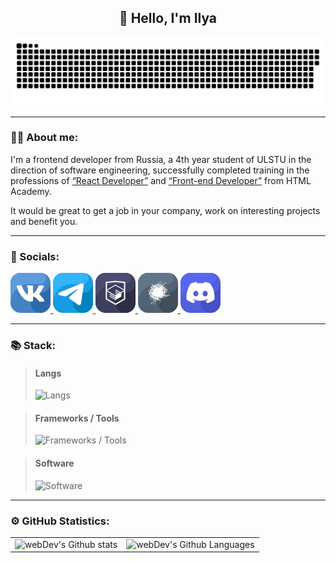 <h2 align="center">👋 Hello, I'm Ilya</h2>

<p align="center">
 <img width="600" src="assets/github-snake.svg" alt="snake"/>
</p>

---

### 👨‍💻 About me:

<p>I'm a frontend developer from Russia, a 4th year student of ULSTU in the direction of software engineering, successfully completed training in the professions of <a href="https://assets.htmlacademy.ru/certificates/profession/47/1564353.pdf" target="_blank">“React Developer”</a> and <a href="https://assets.htmlacademy.ru/certificates/profession/39/1564353.pdf" target="_blank">“Front-end Developer”</a> from HTML Academy.</p>

<p>It would be great to get a job in your company, work on interesting projects and benefit you.</p>

---

### 🤝 Socials:

<div>
    <a href="https://vk.com/id163536784" target="_blank">
        <img src="assets/icons/vk.svg" alt="vk">
    </a>
    <a href="https://t.me/Lipatov1" target="_blank">
        <img src="assets/icons/tg.svg" alt="tg">
    </a>
    <a href="https://htmlacademy.ru/profile/lipatov" target="_blank">
        <img src="assets/icons/htmlacademy.svg" alt="htmlacademy">
    </a>
    <a href="https://career.habr.com/ilya73" target="_blank">
        <img src="assets/icons/habr.svg" alt="habr">
    </a>
    <a href="https://discordapp.com/users/344921578938695681" target="_blank">
        <img src="assets/icons/discord.svg" alt="discord">
    </a>
</div>

---

### 📚 Stack:
> <h4>Langs</h4>
> <img height="32" alt="Langs" src="https://skillicons.dev/icons?i=ts,js,html,css,cs,cpp,py,java&line=7"/>

> <h4>Frameworks / Tools</h4>
> <img height="32" alt="Frameworks / Tools" src="https://skillicons.dev/icons?i=react,nextjs,redux,jest,tailwind,sass,webpack,vite,linux,docker,git,gulp"/>

> <h4>Software</h4>
> <img height="32" alt="Software" src="https://skillicons.dev/icons?i=figma,ps,idea,vscode,visualstudio,postman"/>

---

### ⚙️ GitHub Statistics:

<table>
  <tr>
    <td>
      <img src="http://github-readme-streak-stats.herokuapp.com?user=Lipatov1&theme=dark&background=000000" alt="webDev's Github stats" />
    </td>
    <td>
      <img height="195px" alt="webDev's Github Languages" src="https://github-readme-stats-sigma-five.vercel.app/api/top-langs/?username=Lipatov1&layout=compact&theme=vision-friendly-dark" />
    </td>
  </tr>
</table>
